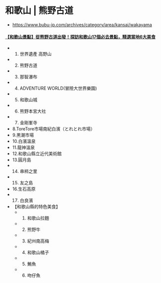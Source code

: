 # 和歌山 | 熊野古道 
- https://www.bubu-jp.com/archives/category/area/kansai/wakayama

#### [【和歌山景點】從熊野古道出發！探訪和歌山17個必去景點，精選當地6大美食](https://www.bubu-jp.com/archives/29882)
- 1. 世界遺產 高野山
- 2. 熊野古道
- 3. 那智瀑布
- 4. ADVENTURE WORLD(冒險大世界樂園)
- 5. 和歌山城
- 6. 熊野本宮大社
- 7. 金剛峯寺
- 8.ToreTore市場南紀白濱（とれとれ市場）
- 9.黒潮市場
- 10.白濱溫泉
- 11.龍神溫泉
- 12.和歌山縣立近代美術館
- 13.圓月島
- 14. 串柿之里
- 15. 友之島
- 16.生石高原
- 17. 白良濱
- 【和歌山縣的特色美食】
  - 1. 和歌山拉麵
  - 2. 熊野牛
  - 3. 紀州南高梅
  - 4. 和歌山橘子
  - 5. 鮪魚
  - 6. 吻仔魚
